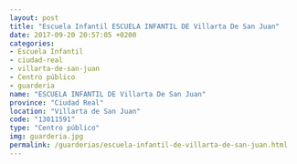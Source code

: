 ```yaml
---
layout: post
title: "Escuela Infantil ESCUELA INFANTIL DE Villarta De San Juan"
date: 2017-09-20 20:57:05 +0200
categories:
- Escuela Infantil
- ciudad-real
- villarta-de-san-juan
- Centro público
- guarderia
name: "ESCUELA INFANTIL DE Villarta De San Juan"
province: "Ciudad Real"
location: "Villarta de San Juan"
code: "13011591"
type: "Centro público"
img: guarderia.jpg
permalink: /guarderias/escuela-infantil-de-villarta-de-san-juan.html
---
```

